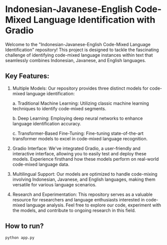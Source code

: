 # Indonesian-Javanese-English Code-Mixed Language Identification with Gradio

Welcome to the "Indonesian-Javanese-English Code-Mixed Language Identification" repository! This project is designed to tackle the fascinating challenge of identifying code-mixed language instances within text that seamlessly combines Indonesian, Javanese, and English languages.

## Key Features:

1. Multiple Models: Our repository provides three distinct models for code-mixed language identification:

   a. Traditional Machine Learning: Utilizing classic machine learning techniques to identify code-mixed segments.
   
   b. Deep Learning: Employing deep neural networks to enhance language identification accuracy.

   c. Transformer-Based Fine-Tuning: Fine-tuning state-of-the-art transformer models to excel in code-mixed language recognition.

3. Gradio Interface: We've integrated Gradio, a user-friendly and interactive interface, allowing you to easily test and deploy these models. Experience firsthand how these models perform on real-world code-mixed language data.

4. Multilingual Support: Our models are optimized to handle code-mixing involving Indonesian, Javanese, and English languages, making them versatile for various language scenarios.

5. Research and Experimentation: This repository serves as a valuable resource for researchers and language enthusiasts interested in code-mixed language analysis. Feel free to explore our code, experiment with the models, and contribute to ongoing research in this field.

## How to run?

```
python app.py
```
